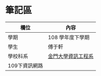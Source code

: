 # 筆記區

欄位 | 內容
-----|--------
學期 | 108 學年度下學期
學生 |  傅于軒
學校科系 | [金門大學資訊工程系](https://www.nqu.edu.tw/educsie/index.php)
109下資訊網路|
